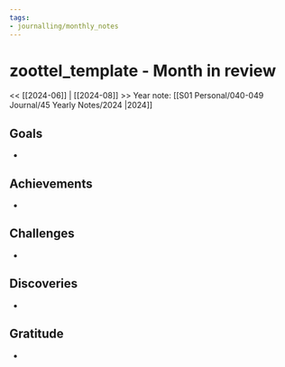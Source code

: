 ```yaml
---
tags:
- journalling/monthly_notes
---
```


# zoottel_template - Month in review
<< [[2024-06]] | [[2024-08]] >>
Year note: [[S01 Personal/040-049 Journal/45 Yearly Notes/2024 |2024]]

## Goals
- 

## Achievements
- 

## Challenges
- 

## Discoveries
- 

## Gratitude
- 
